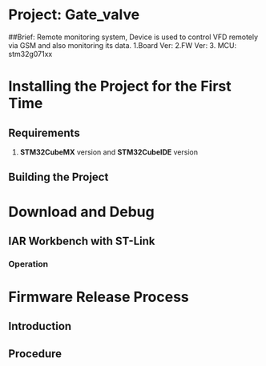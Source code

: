 # Project: Gate_valve

##Brief: Remote monitoring system, Device is used to control VFD remotely via GSM and also monitoring its data. 
1.Board Ver:
2.FW Ver:
3. MCU: stm32g071xx


# Installing the Project for the First Time

## Requirements
1. **STM32CubeMX** version and **STM32CubeIDE** version 

## Building the Project

# Download and Debug

## IAR Workbench with ST-Link

### Operation

# Firmware Release Process

## Introduction

## Procedure
